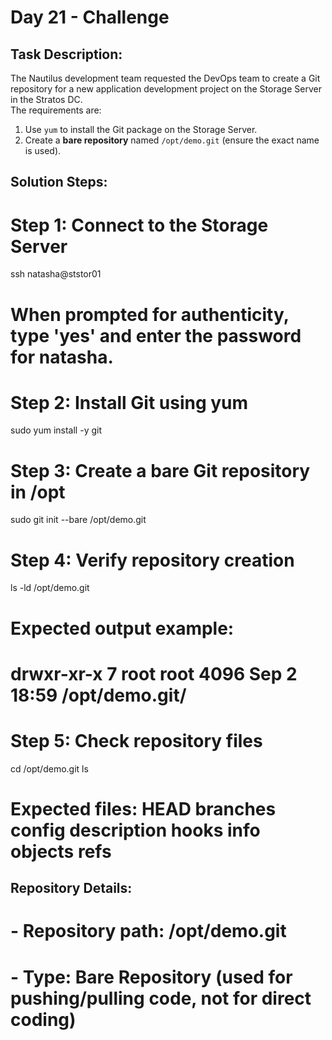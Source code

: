 # Day 21 - Challenge 
## Task Description:
The Nautilus development team requested the DevOps team to create a Git repository for a new application development project on the Storage Server in the Stratos DC.  
The requirements are:
1. Use `yum` to install the Git package on the Storage Server.
2. Create a **bare repository** named `/opt/demo.git` (ensure the exact name is used).

## Solution Steps:

# Step 1: Connect to the Storage Server
ssh natasha@ststor01
# When prompted for authenticity, type 'yes' and enter the password for natasha.

# Step 2: Install Git using yum
sudo yum install -y git

# Step 3: Create a bare Git repository in /opt
sudo git init --bare /opt/demo.git

# Step 4: Verify repository creation
ls -ld /opt/demo.git
# Expected output example:
# drwxr-xr-x 7 root root 4096 Sep  2 18:59 /opt/demo.git/

# Step 5: Check repository files
cd /opt/demo.git
ls
# Expected files: HEAD  branches  config  description  hooks  info  objects  refs


## Repository Details:
# - Repository path: /opt/demo.git
# - Type: Bare Repository (used for pushing/pulling code, not for direct coding)

